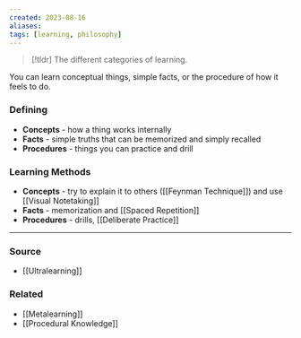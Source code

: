 ```yaml
---
created: 2023-08-16
aliases: 
tags: [learning, philosophy]
---
```


> [!tldr] The different categories of learning. 

You can learn conceptual things, simple facts, or the procedure of how it feels to do.
### Defining
- **Concepts** - how a thing works internally
- **Facts** - simple truths that can be memorized and simply recalled
- **Procedures** - things you can practice and drill
### Learning Methods
- **Concepts** - try to explain it to others ([[Feynman Technique]]) and use [[Visual Notetaking]]
- **Facts** - memorization and [[Spaced Repetition]] 
- **Procedures** - drills, [[Deliberate Practice]]

---
### Source
- [[Ultralearning]]

### Related
- [[Metalearning]]
- [[Procedural Knowledge]]
 
